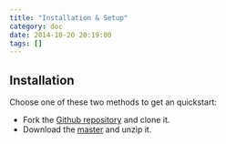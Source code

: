 ```yaml
---
title: "Installation & Setup"
category: doc
date: 2014-10-20 20:19:00
tags: []
---
```


## Installation

Choose one of these two methods to get an quickstart:
* Fork the [Github repository][1] and clone it.
* Download the [master][2] and unzip it.
 
[1]: https://github.com/aprueller/jekyll-software-documentation
[2]: https://github.com/aprueller/jekyll-software-documentation/archive/master.zip 

